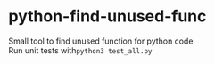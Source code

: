 # python-find-unused-func
Small tool to find unused function for python code  
Run unit tests with`python3 test_all.py`
